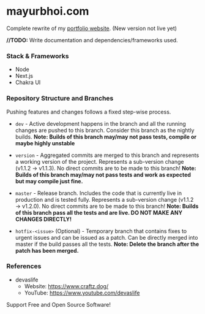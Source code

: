 # mayurbhoi.com

Complete rewrite of my [portfolio website](https://mayurbhoi.com). (New version not live yet)

**//TODO:** Write documentation and dependencies/frameworks used.

### Stack & Frameworks

- Node
- Next.js
- Chakra UI

### Repository Structure and Branches

Pushing features and changes follows a fixed step-wise process.

- `dev` - Active development happens in the branch and all the running changes are pushed to this branch. Consider this branch as the nightly builds. **Note: Builds of this branch may/may not pass tests, compile or maybe highly unstable**

- `version` - Aggregated commits are merged to this branch and represents a working version of the project. Represents a sub-version change (v1.1.2 → v1.1.3). No direct commits are to be made to this branch! **Note: Builds of this branch may/may not pass tests and work as expected but may compile just fine.**

- `master` - Release branch. Includes the code that is currently live in production and is tested fully. Represents a sub-version change (v1.1.2 → v1.2.0). No direct commits are to be made to this branch! **Note: Builds of this branch pass all the tests and are live. DO NOT MAKE ANY CHANGES DIRECTLY!**

- `hotfix-<issue>` (Optional) - Temporary branch that contains fixes to urgent issues and can be issued as a patch. Can be directly merged into master if the build passes all the tests. **Note: Delete the branch after the patch has been merged.**

### References

- devaslife
  - Website: https://www.craftz.dog/
  - YouTube: https://www.youtube.com/devaslife

Support Free and Open Source Software!
